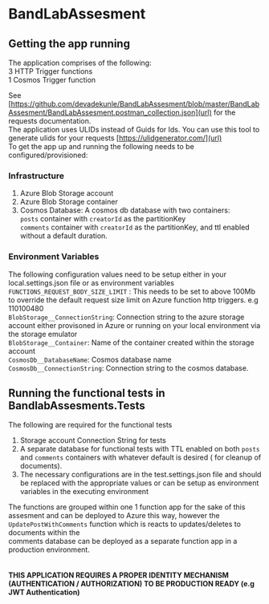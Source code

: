 # BandLabAssesment

## Getting the app running
The application comprises of the following: <br/>
  3 HTTP Trigger functions <br />
  1 Cosmos Trigger function <br />

See [https://github.com/devadekunle/BandLabAssesment/blob/master/BandLabAssesment/BandLabAssesment.postman_collection.json](url) for the requests documentation. <br />
The application uses ULIDs instead of Guids for Ids. You can use this tool to generate ulids for your requests [https://ulidgenerator.com/](url) <br />
To get the app up and running the following needs to be configured/provisioned:
### Infrastructure

1. Azure Blob Storage account
2. Azure Blob Storage container
3. Cosmos Database: A cosmos db database with two containers: <br/>
   `posts` container with `creatorId` as the partitionKey <br/>
   `comments` container with `creatorId` as the partitionKey, and ttl enabled without a default duration. 

### Environment Variables
The following configuration values need to be setup either in your local.settings.json file or as environment variables <br />
`FUNCTIONS_REQUEST_BODY_SIZE_LIMIT` : This needs to be set to above 100Mb to override the default request size limit on Azure function http triggers. e.g 110100480 <br />
`BlobStorage__ConnectionString`: Connection string to the azure storage account either provisoned in Azure or running on your local environment via the storage emulator <br />
`BlobStorage__Container`: Name of the container created within the storage account <br />
`CosmosDb__DatabaseName`: Cosmos database name <br />
`CosmosDb__ConnectionString`: Connection string to the cosmos database.

## Running the functional tests in BandlabAssesments.Tests
The following are required for the functional tests 
1. Storage account Connection String for tests
2. A separate database for functional tests with TTL enabled on both `posts` and `comments` containers with whatever default is desired ( for cleanup of documents).
3. The necessary configurations are in the test.settings.json file and should be replaced with the appropriate values or can be setup as environment variables in the executing environment

The functions are grouped within one 1 function app for the sake of this assesment and can be deployed to Azure this way, however the `UpdatePostWithComments` function which is reacts to updates/deletes to documents within the <br/>
comments database can be deployed as a separate function app in a production environment. <br /> <br /><br/>
**THIS APPLICATION REQUIRES A PROPER IDENTITY MECHANISM (AUTHENTICATION / AUTHORIZATION) TO BE PRODUCTION READY (e.g JWT Authentication)**

